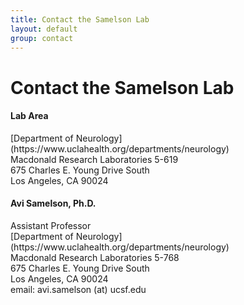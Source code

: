 ```yaml
---
title: Contact the Samelson Lab
layout: default
group: contact
---
```


# Contact the Samelson Lab


<div class="row">

<div class="col-md-4">

  <h4>Lab Area </h4>
  [Department of Neurology](https://www.uclahealth.org/departments/neurology)<br>
  Macdonald Research Laboratories 5-619<br>
  675 Charles E. Young Drive South<br>
  Los Angeles, CA 90024<br>

</div>

<div class="col-md-4">

  <h4>Avi Samelson, Ph.D.</h4>
  Assistant Professor<br>
  [Department of Neurology](https://www.uclahealth.org/departments/neurology)<br>
  Macdonald Research Laboratories 5-768<br>
  675 Charles E. Young Drive South<br>
  Los Angeles, CA 90024<br>
  email: avi.samelson (at) ucsf.edu <br>

</div>
